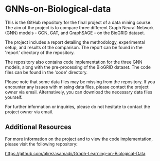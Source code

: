 # GNNs-on-Biological-data
This is the GitHub repository for the final project of a data mining course. The aim of the project is to compare three different Graph Neural Network (GNN) models - GCN, GAT, and GraphSAGE - on the BioGRID dataset.

The project includes a report detailing the methodology, experimental setup, and results of the comparison. The report can be found in the 'report' directory of the repository.

The repository also contains code implementation for the three GNN models, along with the pre-processing of the BioGRID dataset. The code files can be found in the 'code' directory.

Please note that some data files may be missing from the repository. If you encounter any issues with missing data files, please contact the project owner via email. Alternatively, you can download the necessary data files yourself.

For further information or inquiries, please do not hesitate to contact the project owner via email.

## Additional Resources
For more information on the project and to view the code implementation, please visit the following repository:

https://github.com/alirezasamadii/Graph-Learning-on-Biological-Data
